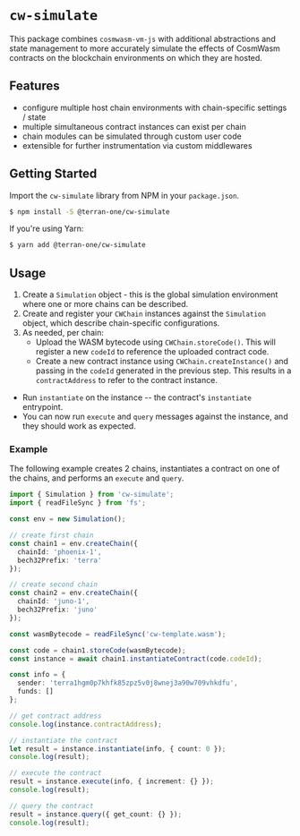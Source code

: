 # `cw-simulate`

This package combines `cosmwasm-vm-js` with additional abstractions and state management to
more accurately simulate the effects of CosmWasm contracts on the blockchain environments on which
they are hosted.

## Features

- configure multiple host chain environments with chain-specific settings / state
- multiple simultaneous contract instances can exist per chain
- chain modules can be simulated through custom user code
- extensible for further instrumentation via custom middlewares


## Getting Started

Import the `cw-simulate` library from NPM in your `package.json`.

```bash
$ npm install -S @terran-one/cw-simulate
```

If you're using Yarn:

```bash
$ yarn add @terran-one/cw-simulate
```

## Usage

1. Create a `Simulation` object - this is the global simulation environment where one or more chains can be described.
2. Create and register your `CWChain` instances against the `Simulation` object, which describe chain-specific configurations.
3. As needed, per chain:
   - Upload the WASM bytecode using `CWChain.storeCode()`. This will register a new `codeId` to reference the uploaded contract code.
   - Create a new contract instance using `CWChain.createInstance()` and passing in the `codeId` generated in the previous step. This results in a `contractAddress` to refer to the contract instance.
  - Run `instantiate` on the instance -- the contract's `instantiate` entrypoint.
  - You can now run `execute` and `query` messages against the instance, and they should work as expected.
### Example

The following example creates 2 chains, instantiates a contract on one of the chains, and performs an `execute` and `query`.

```typescript
import { Simulation } from 'cw-simulate';
import { readFileSync } from 'fs';

const env = new Simulation();

// create first chain
const chain1 = env.createChain({
  chainId: 'phoenix-1',
  bech32Prefix: 'terra'
});

// create second chain
const chain2 = env.createChain({
  chainId: 'juno-1',
  bech32Prefix: 'juno'
});

const wasmBytecode = readFileSync('cw-template.wasm');

const code = chain1.storeCode(wasmBytecode);
const instance = await chain1.instantiateContract(code.codeId);

const info = {
  sender: 'terra1hgm0p7khfk85zpz5v0j8wnej3a90w709vhkdfu',
  funds: []
};

// get contract address
console.log(instance.contractAddress);

// instantiate the contract
let result = instance.instantiate(info, { count: 0 });
console.log(result);

// execute the contract
result = instance.execute(info, { increment: {} });
console.log(result);

// query the contract
result = instance.query({ get_count: {} });
console.log(result);
```
